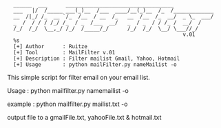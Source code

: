       ______  ___      ___________________________________
      ___   |/  /_____ ___(_)__  /___  ____/__(_)__  /_  /_____________
      __  /|_/ /_  __ `/_  /__  / __  /_   __  /__  /_  __/  _ \_  ___/
      _  /  / / / /_/ /_  / _  /___  __/   _  / _  / / /_ /  __/  /
      /_/  /_/  \__,_/ /_/  /_____/_/      /_/  /_/  \__/ \___//_/
                                                             v.01
      %s
      [+] Author      : Ruitze
      [+] Tool        : MailFilter v.01
      [+] Description : Filter mailist Gmail, Yahoo, Hotmail
      [+] Usage       : python mailFilter.py nameMailist -o


This simple script for filter email on your email list.

Usage : python mailfilter.py namemailist -o

example : python mailfilter.py mailist.txt -o

output file to a gmailFile.txt, yahooFile.txt & hotmail.txt
